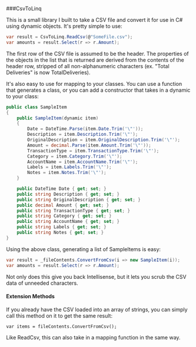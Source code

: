 ###CsvToLinq

This is a small library I built to take a CSV file and convert it for use in C# using dynamic objects. 
It's pretty simple to use:

```c#
var result = CsvToLinq.ReadCsv(@"SomeFile.csv");
var amounts = result.Select(r => r.Amount);
```

The first row of the CSV file is assumed to be the header. The properties of the objects in the list that is 
returned are derived from the contents of the header row, stripped of all non-alphanumeric characters (ex. "Total Deliveries"
is now TotalDeliveries).

It's also easy to use for mapping to your classes. You can use a function that generates a class, or you can
add a constructor that takes in a dynamic to your class:

```c#
public class SampleItem
{
    public SampleItem(dynamic item)
    {
        Date = DateTime.Parse(item.Date.Trim('\"'));
        Description = item.Description.Trim('\"');
        OriginalDescription = item.OriginalDescription.Trim('\"');
        Amount = decimal.Parse(item.Amount.Trim('\"'));
        TransactionType = item.TransactionType.Trim('\"');
        Category = item.Category.Trim('\"');
        AccountName = item.AccountName.Trim('\"');
        Labels = item.Labels.Trim('\"');
        Notes = item.Notes.Trim('\"');
    }

    public DateTime Date { get; set; }
    public string Description { get; set; }
    public string OriginalDescription { get; set; }
    public decimal Amount { get; set; }
    public string TransactionType { get; set; }
    public string Category { get; set; }
    public string AccountName { get; set; }
    public string Labels { get; set; }
    public string Notes { get; set; }
}
```

Using the above class, generating a list of SampleItems is easy:

```c#
var result = _fileContents.ConvertFromCsv(i => new SampleItem(i));
var amounts = result.Select(r => r.Amount);
```

Not only does this give you back Intellisense, but it lets you scrub the CSV data of unneeded characters.

#### Extension Methods

If you already have the CSV loaded into an array of strings, you can simply call this method on it to get the same result:

	var items = fileContents.ConvertFromCsv();

Like ReadCsv, this can also take in a mapping function in the same way.
